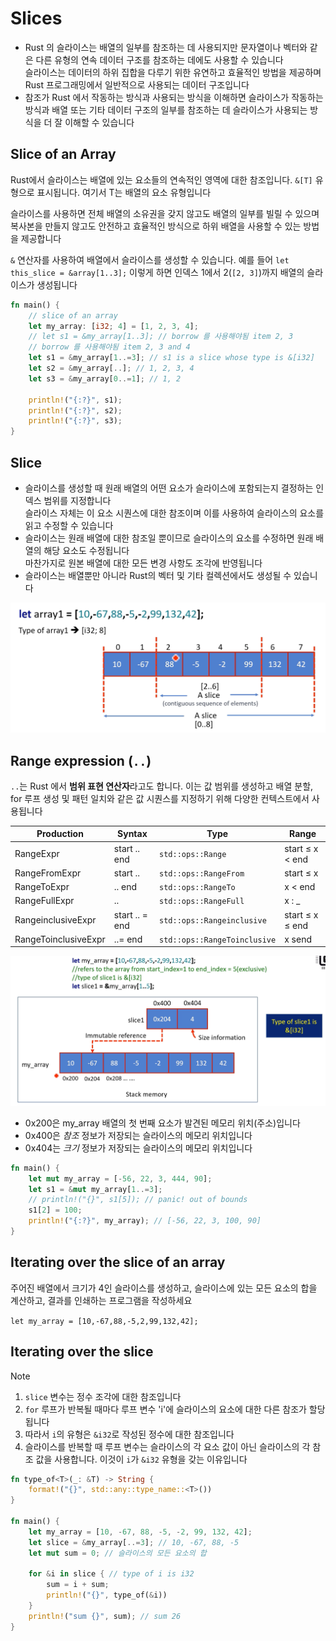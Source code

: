 # Slices

- Rust 의 슬라이스는 배열의 일부를 참조하는 데 사용되지만 문자열이나 벡터와 같은 다른 유형의 연속 데이터 구조를 참조하는 데에도 사용할 수 있습니다  
  슬라이스는 데이터의 하위 집합을 다루기 위한 유연하고 효율적인 방법을 제공하며 Rust 프로그래밍에서 일반적으로 사용되는 데이터 구조입니다
- 참조가 Rust 에서 작동하는 방식과 사용되는 방식을 이해하면 슬라이스가 작동하는 방식과 배열 또는 기타 데이터 구조의 일부를 참조하는 데 슬라이스가 사용되는 방식을 더 잘 이해할 수 있습니다


## Slice of an Array

Rust에서 슬라이스는 배열에 있는 요소들의 연속적인 영역에 대한 참조입니다. `&[T]` 유형으로 표시됩니다. 여기서 T는 배열의 요소 유형입니다

슬라이스를 사용하면 전체 배열의 소유권을 갖지 않고도 배열의 일부를 빌릴 수 있으며 복사본을 만들지 않고도 안전하고 효율적인 방식으로 하위 배열을 사용할 수 있는 방법을 제공합니다

`&` 연산자를 사용하여 배열에서 슬라이스를 생성할 수 있습니다. 예를 들어 `let this_slice = &array[1..3];` 이렇게 하면 인덱스 1에서 2(`[2, 3]`)까지 배열의 슬라이스가 생성됩니다

```rust
fn main() {
    // slice of an array
    let my_array: [i32; 4] = [1, 2, 3, 4];
    // let s1 = &my_array[1..3]; // borrow 를 사용해야됨 item 2, 3
    // borrow 를 사용해야됨 item 2, 3 and 4
    let s1 = &my_array[1..=3]; // s1 is a slice whose type is &[i32]
    let s2 = &my_array[..]; // 1, 2, 3, 4
    let s3 = &my_array[0..=1]; // 1, 2

    println!("{:?}", s1);
    println!("{:?}", s2);
    println!("{:?}", s3);
}
```

## Slice

- 슬라이스를 생성할 때 원래 배열의 어떤 요소가 슬라이스에 포함되는지 결정하는 인덱스 범위를 지정합니다  
  슬라이스 자체는 이 요소 시퀀스에 대한 참조이며 이를 사용하여 슬라이스의 요소를 읽고 수정할 수 있습니다
- 슬라이스는 원래 배열에 대한 참조일 뿐이므로 슬라이스의 요소를 수정하면 원래 배열의 해당 요소도 수정됩니다  
  마찬가지로 원본 배열에 대한 모든 변경 사항도 조각에 반영됩니다
- 슬라이스는 배열뿐만 아니라 Rust의 벡터 및 기타 컬렉션에서도 생성될 수 있습니다


![img.png](attachments/img1.png)

## Range expression (`..`)

`..`는 Rust 에서 **범위 표현 연산자**라고도 합니다. 이는 값 범위를 생성하고 배열 분할, for 루프 생성 및 패턴 일치와 같은 값 시퀀스를 지정하기 위해 다양한 컨텍스트에서 사용됩니다

| Production         | Syntax         | Type                        | Range               |
|--------------------|----------------|-----------------------------|---------------------|
| RangeExpr          | start .. end   | `std::ops::Range`           | start ≤ x < end     |
| RangeFromExpr      | start ..       | `std::ops::RangeFrom`       | start ≤ x           |
| RangeToExpr        | .. end         | `std::ops::RangeTo`         | x < end             |
| RangeFullExpr      | ..             | `std::ops::RangeFull`       | x : _               |
| RangeinclusiveExpr | start .. = end | `std::ops::Rangeinclusive`  | start ≤ x ≤ end     |
| RangeToinclusiveExpr| ..= end       | `std::ops::RangeToinclusive` | x send              |


![img.png](attachments/img2.png)

- 0x200은 my_array 배열의 첫 번째 요소가 발견된 메모리 위치(주소)입니다
- 0x400은 *참조* 정보가 저장되는 슬라이스의 메모리 위치입니다
- 0x404는 *크기* 정보가 저장되는 슬라이스의 메모리 위치입니다

```rust
fn main() {
    let mut my_array = [-56, 22, 3, 444, 90];
    let s1 = &mut my_array[1..=3];
    // println!("{}", s1[5]); // panic! out of bounds
    s1[2] = 100;
    println!("{:?}", my_array); // [-56, 22, 3, 100, 90]
}
```


## Iterating over the slice of an array

주어진 배열에서 크기가 4인 슬라이스를 생성하고, 슬라이스에 있는 모든 요소의 합을 계산하고, 결과를 인쇄하는 프로그램을 작성하세요

`let my_array = [10,-67,88,-5,2,99,132,42];`



## Iterating over the slice

Note

1. `slice` 변수는 정수 조각에 대한 참조입니다
2. `for` 루프가 반복될 때마다 루프 변수 'i'에 슬라이스의 요소에 대한 다른 참조가 할당됩니다
3. 따라서 `i`의 유형은 `&i32`로 작성된 정수에 대한 참조입니다
4. 슬라이스를 반복할 때 루프 변수는 슬라이스의 각 요소 값이 아닌 슬라이스의 각 참조 값을 사용합니다. 이것이 `i`가 `&i32` 유형을 갖는 이유입니다

```rust
fn type_of<T>(_: &T) -> String {
    format!("{}", std::any::type_name::<T>())
}

fn main() {
    let my_array = [10, -67, 88, -5, -2, 99, 132, 42];
    let slice = &my_array[..=3]; // 10, -67, 88, -5
    let mut sum = 0; // 슬라이스의 모든 요소의 합
    
    for &i in slice { // type of i is i32 
        sum = i + sum;
        println!("{}", type_of(&i))
    }
    println!("sum {}", sum); // sum 26
}
```